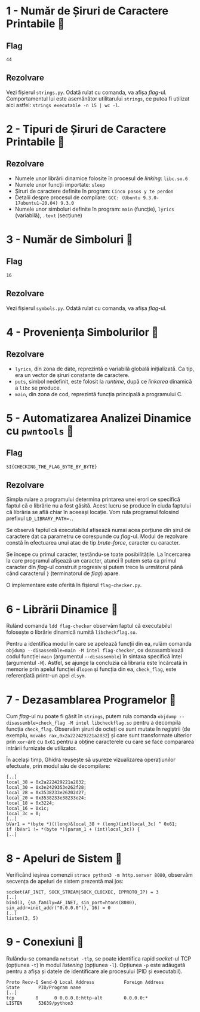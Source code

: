 # 1 - Număr de Șiruri de Caractere Printabile 🏁

## Flag

`44`

## Rezolvare

Vezi fișierul `strings.py`. Odată rulat cu comanda, va afișa *flag*-ul. Comportamentul lui este asemănător utilitarului `strings`, ce putea fi utilizat aici astfel: `strings executable -n 15 | wc -l`.

# 2 - Tipuri de Șiruri de Caractere Printabile 💁

## Rezolvare

- Numele unor librării dinamice folosite în procesul de *linking*: `libc.so.6`
- Numele unor funcții importate: `sleep`
- Șiruri de caractere definite în program: `Cinco pasos y te perdon`
- Detalii despre procesul de compilare: `GCC: (Ubuntu 9.3.0-17ubuntu1~20.04) 9.3.0`
- Numele unor simboluri definite în program: `main` (funcție), `lyrics` (variabilă), `.text` (secțiune)

# 3 - Număr de Simboluri 🏁

## Flag

`16`

## Rezolvare

Vezi fișierul `symbols.py`. Odată rulat cu comanda, va afișa *flag*-ul.

# 4 - Proveniența Simbolurilor 💁

## Rezolvare

- `lyrics`, din zona de date, reprezintă o variabilă globală inițializată. Ca tip, era un vector de șiruri constante de caractere.
- `puts`, simbol nedefinit, este folosit la *runtime*, după ce *linkarea* dinamică a `libc` se produce.
- `main`, din zona de cod, reprezintă funcția principală a programului C.

# 5 - Automatizarea Analizei Dinamice cu `pwntools` 🏁

## Flag

`SI{CHECKING_THE_FLAG_BYTE_BY_BYTE}`

## Rezolvare

Simpla rulare a programului determina printarea unei erori ce specifică faptul că o librărie nu a fost găsită. Acest lucru se produce în ciuda faptului că librăria se află chiar în aceeași locație. Vom rula programul folosind prefixul `LD_LIBRARY_PATH=.`.

Se observă faptul că executabilul afișează numai acea porțiune din șirul de caractere dat ca parametru ce corespunde cu *flag*-ul. Modul de rezolvare constă în efectuarea unui atac de tip *brute-force*, caracter cu caracter.

Se începe cu primul caracter, testându-se toate posibilitățile. La încercarea la care programul afișează un caracter, atunci îl putem seta ca primul caracter din *flag*-ul construit progresiv și putem trece la următorul până când caracterul `}` (terminatorul de *flag*) apare.

O implementare este oferită în fișierul `flag-checker.py`.

# 6 - Librării Dinamice 💁

Rulând comanda `ldd flag-checker` observăm faptul că executabilul folosește o librărie dinamică numită `libcheckflag.so`.

Pentru a identifica modul în care se apelează funcții din ea, rulăm comanda `objdump --disassemble=main -M intel flag-checker`, ce dezasamblează codul funcției `main` (argumentul `--disassemble`) în sintaxa specifică Intel (argumentul `-M`). Astfel, se ajunge la concluzia că libraria este încărcată în memorie prin apelul funcției `dlopen` și funcția din ea, `check_flag`, este referențiată printr-un apel `dlsym`.

# 7 - Dezasamblarea Programelor 💁

Cum *flag*-ul nu poate fi găsit în `strings`, putem rula comanda `objdump --disassemble=check_flag -M intel libcheckflag.so` pentru a decompila funcția `check_flag`. Observăm șiruri de octeți ce sunt mutate în regiștrii (de exemplu, `movabs rax,0x2a222429221a2832`) și care sunt transformate ulterior prin `xor`-are cu `0x61` pentru a obține caracterele cu care se face compararea intrării furnizate de utilizator.

În același timp, Ghidra reușește să ușureze vizualizarea operațiunilor efectuate, prin modul său de decompilare:

```
[..]
local_38 = 0x2a222429221a2832;
local_30 = 0x3e2429353e262f28;
local_28 = 0x3538233e26202d27;
local_20 = 0x3538233e38233e24;
local_18 = 0x3224;
local_16 = 0x1c;
local_3c = 0;
[..]
bVar1 = *(byte *)((long)&local_38 + (long)(int)local_3c) ^ 0x61;
if (bVar1 != *(byte *)(param_1 + (int)local_3c)) {
[..]
```

# 8 - Apeluri de Sistem 💁

Verificând ieșirea comenzii `strace python3 -m http.server 8080`, observăm secvența de apeluri de sistem prezentă mai jos:

```
socket(AF_INET, SOCK_STREAM|SOCK_CLOEXEC, IPPROTO_IP) = 3
[..]
bind(3, {sa_family=AF_INET, sin_port=htons(8080), sin_addr=inet_addr("0.0.0.0")}, 16) = 0
[..]
listen(3, 5)
```

# 9 - Conexiuni 💁

Rulându-se comanda `netstat -tlp`, se poate identifica rapid *socket*-ul TCP (opțiunea `-t`) în modul *listening* (opțiunea `-l`). Opțiunea `-p` este adăugată pentru a afișa și datele de identificare ale procesului (PID și executabil).

```
Proto Recv-Q Send-Q Local Address           Foreign Address         State       PID/Program name    
[..]
tcp        0      0 0.0.0.0:http-alt        0.0.0.0:*               LISTEN      53639/python3
```